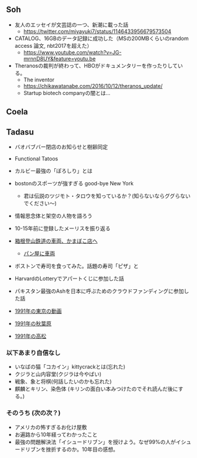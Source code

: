 ## Soh
- 友人のエッセイが文芸誌の一つ、新潮に載った話
  - https://twitter.com/miyayuki7/status/1146433956679573504
- CATALOG、16GBのデータ記録に成功した（MSの200MBくらいのrandom access 論文, nbt2017を超えた）
  - https://www.youtube.com/watch?v=JG-mrnnD8UY&feature=youtu.be
- Theranosの裁判が終わって、HBOがドキュメンタリーを作ったりしている。
  - The inventor
  - https://chikawatanabe.com/2016/10/12/theranos_update/
  - Startup biotech companyの闇とは...
  
## Coela
## Tadasu
- バオバブバー閉店のお知らせと樹齢同定
- Functional Tatoos
- カルビー最強の「ぽろしり」とは
- bostonのスポーツが強すぎる good-bye New York
  - 君は伝説のツジモト・タロウを知っているか？(知らないならググらないでください〜)
- 情報思念体と架空の人物を語ろう
- 10-15年前に登録したメーリスを振り返る

- [箱根登山鉄道の車両、かまぼこ店へ](https://www.tetsudo.com/news/2127/)
  - [パン屋に車両](https://ima.goo.ne.jp/column/article/4320.html)
- ボストンで寿司を食ってみた。話題の寿司「ピザ」と
- HarvardのLotteryでアパートくじに参加した話
- パキスタン最強のAshを日本に呼ぶためのクラウドファンディングに参加した話
- [1991年の東京の動画](https://www.youtube.com/watch?v=T0fcsgNWiIk)
- [1991年の秋葉原](https://www.youtube.com/watch?v=XL5W9WEXhk0)
- [1991年の高松](https://www.youtube.com/watch?v=shEdFTF9TOM)
### 以下あまり自信なし
- いなばの猫「コカイン」kittycrackとは(忘れた)
- クジラと山内容堂(クジラは今やばい)
- 戦象、象と将棋(何話したいのかも忘れた)
- 麒麟とキリン、染色体 (キリンの面白い本みつけたのでそれ読んだ後にする。)
### そのうち (次の次？)
- アメリカの怖すぎるお化け屋敷
- お遍路から10年経ってわかったこと
- 最強の問題解決法「イシュードリブン」を授けよう。なぜ99%の人がイシュードリブンを挫折するのか。10年目の感想。

